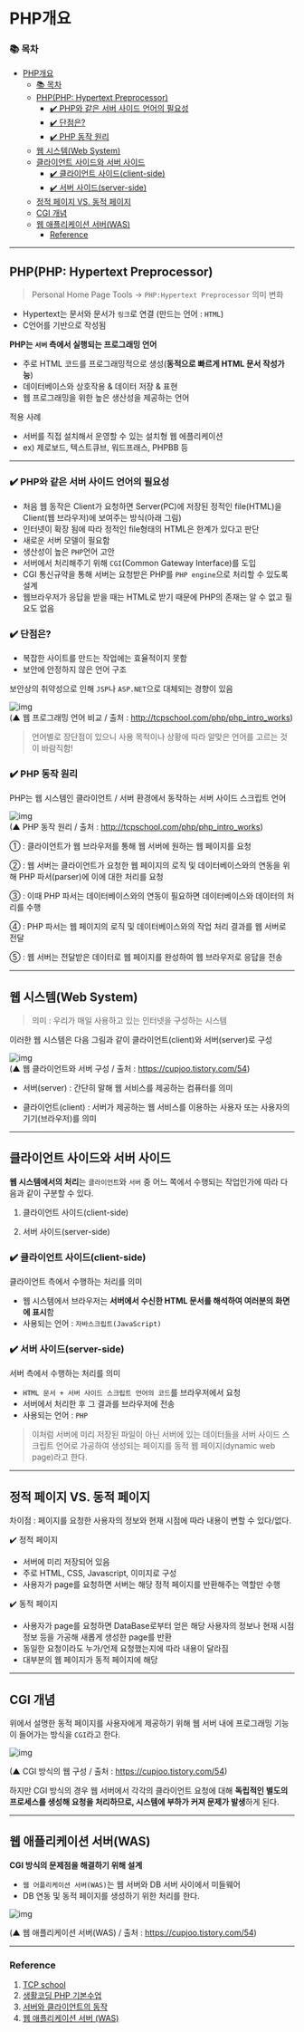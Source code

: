 # PHP개요

### 📚 목차

- [PHP개요](#php개요)
    - [📚 목차](#-목차)
  - [PHP(PHP: Hypertext Preprocessor)](#phpphp-hypertext-preprocessor)
    - [✔️ PHP와 같은 서버 사이드 언어의 필요성](#️-php와-같은-서버-사이드-언어의-필요성)
    - [✔️ 단점은?](#️-단점은)
    - [✔️ PHP 동작 원리](#️-php-동작-원리)
  - [웹 시스템(Web System)](#웹-시스템web-system)
  - [클라이언트 사이드와 서버 사이드](#클라이언트-사이드와-서버-사이드)
    - [✔️ 클라이언트 사이드(client-side)](#️-클라이언트-사이드client-side)
    - [✔️ 서버 사이드(server-side)](#️-서버-사이드server-side)
  - [정적 페이지 VS. 동적 페이지](#정적-페이지-vs-동적-페이지)
  - [CGI 개념](#cgi-개념)
  - [웹 애플리케이션 서버(WAS)](#웹-애플리케이션-서버was)
    - [Reference](#reference)

---

## PHP(PHP: Hypertext Preprocessor)

> Personal Home Page Tools → `PHP:Hypertext Preprocessor` 의미 변화

- Hypertext는 문서와 문서가 `링크`로 연결 (만드는 언어 : `HTML`)
- C언어를 기반으로 작성됨


**PHP는 `서버` 측에서 실행되는 프로그래밍 언어**

- 주로 HTML 코드를 프로그래밍적으로 생성(**동적으로 빠르게 HTML 문서 작성가능**)
- 데이터베이스와 상호작용 & 데이터 저장 & 표현
- 웹 프로그래밍을 위한 높은 생산성을 제공하는 언어

적용 사례

- 서버를 직접 설치해서 운영할 수 있는 설치형 웹 에플리케이션
- ex) 제로보드, 텍스트큐브, 워드프래스, PHPBB 등

---

### ✔️ PHP와 같은 서버 사이드 언어의 필요성

- 처음 웹 동작은 Client가 요청하면 Server(PC)에 저장된 정적인 file(HTML)을 Client(웹 브라우저)에 보여주는 방식(아래 그림)
- 인터넷이 확장 됨에 따라 정적인 file형태의 HTML은 한계가 있다고 판단
- 새로운 서버 모델이 필요함
- 생산성이 높은 `PHP`언어 고안
- 서버에서 처리해주기 위해 `CGI`(Common Gateway Interface)를 도입
- CGI 통신규약을 통해 서버는 요청받은 PHP를 `PHP engine`으로 처리할 수 있도록 설계
- 웹브라우저가 응답을 받을 때는 HTML로 받기 때문에 PHP의 존재는 알 수 없고 필요도 없음

### ✔️ 단점은?

- 복잡한 사이트를 만드는 작업에는 효율적이지 못함
- 보안에 안정하지 않은 언어 구조

보안상의 취약성으로 인해 `JSP`나 `ASP.NET`으로 대체되는 경향이 있음

![img](img/PHP(4).PNG)  
(▲ 웹 프로그래밍 언어 비교 / 출처 : http://tcpschool.com/php/php_intro_works)

> 언어별로 장단점이 있으니 사용 목적이나 상황에 따라 알맞은 언어를 고르는 것이 바람직함!

### ✔️ PHP 동작 원리

PHP는 웹 시스템인 클라이언트 / 서버 환경에서 동작하는 서버 사이드 스크립트 언어

![img](img/PHP(5).PNG)  
(▲ PHP 동작 원리 / 출처 : http://tcpschool.com/php/php_intro_works)

① : 클라이언트가 웹 브라우저를 통해 웹 서버에 원하는 웹 페이지를 요청

② : 웹 서버는 클라이언트가 요청한 웹 페이지의 로직 및 데이터베이스와의 연동을 위해 PHP 파서(parser)에 이에 대한 처리를 요청

③ : 이때 PHP 파서는 데이터베이스와의 연동이 필요하면 데이터베이스와 데이터의 처리를 수행

④ : PHP 파서는 웹 페이지의 로직 및 데이터베이스와의 작업 처리 결과를 웹 서버로 전달

⑤ : 웹 서버는 전달받은 데이터로 웹 페이지를 완성하여 웹 브라우저로 응답을 전송



---

## 웹 시스템(Web System)

> 의미 : 우리가 매일 사용하고 있는 인터넷을 구성하는 시스템

이러한 웹 시스템은 다음 그림과 같이 클라이언트(client)와 서버(server)로 구성

![img](img/PHP(1).PNG)  
(▲ 웹 클라이언트와 서버 구성 / 출처 : https://cupjoo.tistory.com/54)

- 서버(server) : 간단히 말해 웹 서비스를 제공하는 컴퓨터를 의미

- 클라이언트(client) : 서버가 제공하는 웹 서비스를 이용하는 사용자 또는 사용자의 기기(브라우저)를 의미

---

## 클라이언트 사이드와 서버 사이드

**웹 시스템에서의 처리**는 `클라이언트`와 `서버` 중 어느 쪽에서 수행되는 작업인가에 따라 다음과 같이 구분할 수 있다.

1. 클라이언트 사이드(client-side)

2. 서버 사이드(server-side)

### ✔️ 클라이언트 사이드(client-side)

클라이언트 측에서 수행하는 처리를 의미

- 웹 시스템에서 브라우저는 **서버에서 수신한 HTML 문서를 해석하여 여러분의 화면에 표시**함
- 사용되는 언어 : `자바스크립트(JavaScript)`


### ✔️ 서버 사이드(server-side)

서버 측에서 수행하는 처리를 의미

- `HTML 문서 + 서버 사이드 스크립트 언어의 코드`를 브라우저에서 요청
- 서버에서 처리한 후 그 결과를 브라우저에 전송
- 사용되는 언어 : `PHP`

> 이처럼 서버에 미리 저장된 파일이 아닌 서버에 있는 데이터들을 서버 사이드 스크립트 언어로 가공하여 생성되는 페이지를 동적 웹 페이지(dynamic web page)라고 한다.

---

## 정적 페이지 VS. 동적 페이지

차이점 : 페이지를 요청한 사용자의 정보와 현재 시점에 따라 내용이 변할 수 있다/없다.

✔️ 정적 페이지  

- 서버에 미리 저장되어 있음
- 주로 HTML, CSS, Javascript, 이미지로 구성
- 사용자가 page를 요청하면 서버는 해당 정적 페이지를 반환해주는 역할만 수행

✔️ 동적 페이지  

- 사용자가 page를 요청하면 DataBase로부터 얻은 해당 사용자의 정보나 현재 시점 정보 등을 가공해 새롭게 생성한 page를 반환
- 동일한 요청이라도 누가/언제 요청했는지에 따라 내용이 달라짐
- 대부분의 웹 페이지가 동적 페이지에 해당

---

## CGI 개념

위에서 설명한 동적 페이지를 사용자에게 제공하기 위해 웹 서버 내에 프로그래밍 기능이 들어가는 방식을 `CGI`라고 한다.

![img](img/PHP(2).png)  

(▲ CGI 방식의 웹 구성 / 출처 : https://cupjoo.tistory.com/54)

하지만 CGI 방식의 경우 웹 서버에서 각각의 클라이언트 요청에 대해 **독립적인 별도의 프로세스를 생성해 요청을 처리하므로, 시스템에 부하가 커져 문제가 발생**하게 된다.

---

## 웹 애플리케이션 서버(WAS)

**CGI 방식의 문제점을 해결하기 위해 설계**

- `웹 어플리케이션 서버(WAS)`는 웹 서버와 DB 서버 사이에서 미들웨어
- DB 연동 및 동적 페이지를 생성하기 위한 처리를 한다.

![img](img/PHP(3).png)   

(▲ 웹 애플리케이션 서버(WAS) / 출처 : https://cupjoo.tistory.com/54)


---

### Reference

1. [TCP school](http://tcpschool.com/php/intro)
2. [생활코딩 PHP 기본수업](https://opentutorials.org/course/62)
3. [서버와 클라이언트의 동작](https://cupjoo.tistory.com/54)
4. [웹 애플리케이션 서버 (WAS)](https://includestdio.tistory.com/25)  
